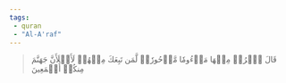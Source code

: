 ```yaml
---
tags: 
 - quran 
 - "Al-A'raf"
---
```


> قَالَ ٱخۡرُجۡ مِنۡهَا مَذۡءُومٗا مَّدۡحُورٗاۖ لَّمَن تَبِعَكَ مِنۡهُمۡ لَأَمۡلَأَنَّ جَهَنَّمَ مِنكُمۡ أَجۡمَعِينَ
